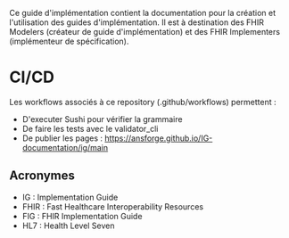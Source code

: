 Ce guide d'implémentation contient la documentation pour la création et l'utilisation des guides d'implémentation. Il est à destination des FHIR Modelers (créateur de guide d'implémentation) et des FHIR Implementers (implémenteur de spécification).

# CI/CD
Les workflows associés à ce repository (.github/workflows) permettent : 
* D'executer Sushi pour vérifier la grammaire
* De faire les tests avec le validator_cli
* De publier les pages : https://ansforge.github.io/IG-documentation/ig/main


## Acronymes

* IG : Implementation Guide
* FHIR : Fast Healthcare Interoperability Resources
* FIG : FHIR Implementation Guide
* HL7 : Health Level Seven
